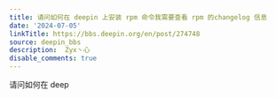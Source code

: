 ```yaml
---
title: 请问如何在 deepin 上安装 rpm 命令我需要查看 rpm 的changelog 信息
date: '2024-07-05'
linkTitle: https://bbs.deepin.org/en/post/274748
source: deepin_bbs
description:  Zyx丶心 
disable_comments: true
---
```

请问如何在 deep
